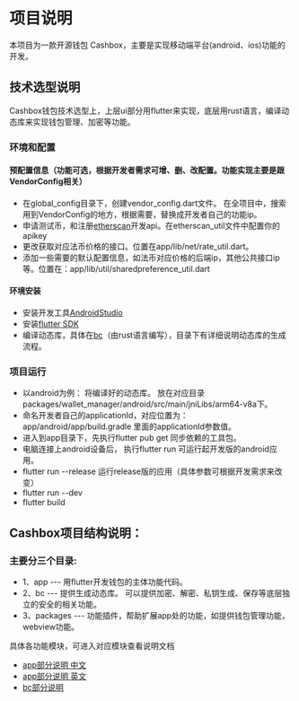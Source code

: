 # 项目说明
本项目为一款开源钱包 Cashbox，主要是实现移动端平台(android、ios)功能的开发。

## 技术选型说明
Cashbox钱包技术选型上，上层ui部分用flutter来实现，底层用rust语言，编译动态库来实现钱包管理、加密等功能。

### 环境和配置
#### 预配置信息（功能可选，根据开发者需求可增、删、改配置。功能实现主要是跟VendorConfig相关）
-  在global_config目录下，创建vendor_config.dart文件。  在全项目中，搜索用到VendorConfig的地方，根据需要，替换成开发者自己的功能ip。
-  申请测试币，和注册[etherscan](https://etherscan.io/)开发api。在etherscan_util文件中配置你的apikey
-  更改获取对应法币价格的接口。位置在app/lib/net/rate_util.dart。
-  添加一些需要的默认配置信息，如法币对应价格的后端ip，其他公共接口ip等。位置在：app/lib/util/sharedpreference_util.dart

#### 环境安装
-  安装开发工具[AndroidStudio](https://developer.android.com/studio/index.html)
-  安装[flutter SDK](https://flutterchina.club/get-started/install/)
-  编译动态库，具体在[bc](https://github.com/scryinfo/cashbox/blob/master/bc/README.md)（由rust语言编写），目录下有详细说明动态库的生成流程。

### 项目运行
   - 以android为例： 将编译好的动态库。 放在对应目录packages/wallet_manager/android/src/main/jniLibs/arm64-v8a下。
   - 命名开发者自己的applicationId，对应位置为：app/android/app/build.gradle 里面的applicationId参数值。
   - 进入到app目录下，先执行flutter pub get 同步依赖的工具包。
   - 电脑连接上android设备后， 执行flutter run    可运行起开发版的android应用。
   - flutter run --release 运行release版的应用（具体参数可根据开发需求来改变）
   - flutter run --dev
   - flutter build

## Cashbox项目结构说明：
### 主要分三个目录:
- 1、app --- 用flutter开发钱包的主体功能代码。
- 2、bc --- 提供生成动态库。 可以提供加密、解密、私钥生成、保存等底层独立的安全的相关功能。
- 3、packages --- 功能插件，帮助扩展app处的功能，如提供钱包管理功能，webview功能。

具体各功能模块，可进入对应模块查看说明文档
- [app部分说明 中文](https://github.com/scryinfo/cashbox/blob/master/app/README_CN.md)
- [app部分说明 英文](https://github.com/scryinfo/cashbox/blob/master/app/README.md)
- [bc部分说明](https://github.com/scryinfo/cashbox/blob/master/bc/README.md)

